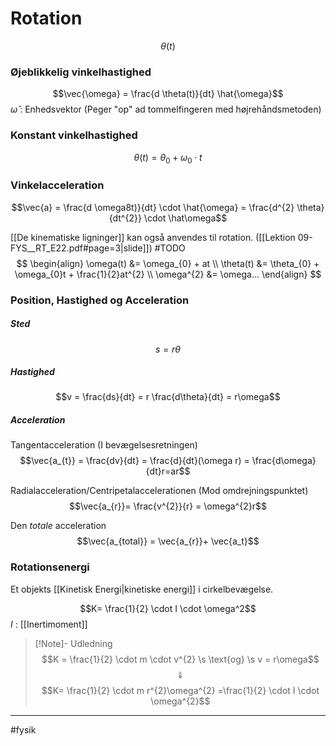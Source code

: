 # Rotation

$$\theta(t)$$

### Øjeblikkelig vinkelhastighed
$$\vec{\omega} = \frac{d \theta(t)}{dt} \hat{\omega}$$
$\hat{\omega}$ : Enhedsvektor (Peger "op" ad tommelfingeren med højrehåndsmetoden)

### Konstant vinkelhastighed
$$\theta(t) = \theta_{0} + \omega_{0} \cdot t$$

### Vinkelacceleration
$$\vec{a} = \frac{d \omega8t)}{dt} \cdot \hat{\omega} = \frac{d^{2} \theta}{dt^{2}} \cdot \hat\omega$$

[[De kinematiske ligninger]] kan også anvendes til rotation. ([[Lektion 09-FYS__RT_E22.pdf#page=3|slide]]) #TODO
$$
\begin{align}
\omega(t) &= \omega_{0} + at \\
\theta(t) &= \theta_{0} + \omega_{0}t + \frac{1}{2}at^{2} \\
\omega^{2} &= \omega...
\end{align}
$$
### Position, Hastighed og Acceleration

##### Sted
$$s=r\theta$$
##### Hastighed
$$v = \frac{ds}{dt} = r \frac{d\theta}{dt} = r\omega$$
##### Acceleration

Tangentacceleration (I bevægelsesretningen)
$$\vec{a_{t}} = \frac{dv}{dt} = \frac{d}{dt}(\omega r) = \frac{d\omega}{dt}r=ar$$

Radialacceleration/Centripetalaccelerationen (Mod omdrejningspunktet)
$$\vec{a_{r}}= \frac{v^{2}}{r} = \omega^{2}r$$

Den *totale* acceleration
$$\vec{a_{total}} = \vec{a_{r}}+ \vec{a_t}$$

### Rotationsenergi
Et objekts [[Kinetisk Energi|kinetiske energi]] i cirkelbevægelse.

$$K= \frac{1}{2} \cdot I \cdot \omega^2$$
$I$ : [[Inertimoment]]

>[!Note]- Udledning
>$$K = \frac{1}{2} \cdot m \cdot  v^{2} \s \text{og} \s v = r\omega$$
>$$\Downarrow$$
>$$K= \frac{1}{2} \cdot m r^{2}\omega^{2} =\frac{1}{2} \cdot I \cdot \omega^{2}$$


---
#fysik 